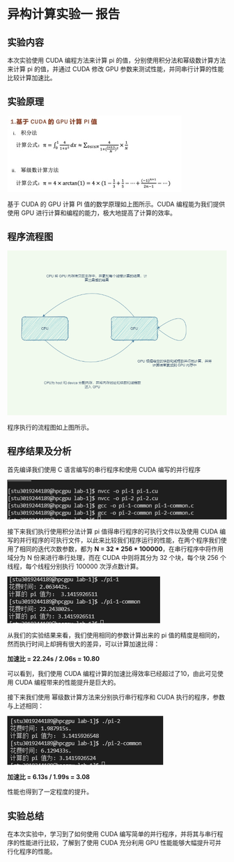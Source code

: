 # 异构计算实验一 报告

## 实验内容

本次实验使用 CUDA 编程方法来计算 pi 的值，分别使用积分法和幂级数计算方法来计算 pi 的值，并通过 CUDA 修改 GPU 参数来测试性能，并同串行计算的性能比较计算加速比。

## 实验原理

![](image/原理.jpg)

基于 CUDA 的 GPU 计算 PI 值的数学原理如上图所示。CUDA 编程能为我们提供使用 GPU 进行计算和编程的能力，极大地提高了计算的效率。

## 程序流程图

![](image/流程.png)

程序执行的流程图如上图所示。

## 程序结果及分析

首先编译我们使用 C 语言编写的串行程序和使用 CUDA 编写的并行程序

![](image/编译.png)

接下来我们执行使用积分法计算 pi 值得串行程序的可执行文件以及使用 CUDA 编写的并行程序的可执行文件，以此来比较我们程序运行的性能，在两个程序我们使用了相同的迭代次数参数，都为 **N = 32 * 256 * 100000**，在串行程序中将作用域分为 N 份来进行串行处理，而在 CUDA 中则将其分为 32 个块，每个块 256 个线程，每个线程分别执行 100000 次浮点数计算。

![](image/pi_1.png)

从我们的实验结果来看，我们使用相同的参数计算出来的 pi 值的精度是相同的，然而执行时间上却拥有很大的差异，可以计算加速比得：

**加速比 =  22.24s / 2.06s = 10.80** 

可以看到，我们使用 CUDA 编程计算的加速比得效率已经超过了10，由此可见使用 CUDA 编程带来的性能提升是巨大的。

接下来我们使用 幂级数计算方法来分别执行串行程序和 CUDA 执行的程序，参数与上述相同：

![](image/pi_2.png)

**加速比 = 6.13s / 1.99s = 3.08**

性能也得到了一定程度的提升。

## 实验总结

在本次实验中，学习到了如何使用 CUDA 编写简单的并行程序，并将其与串行程序的性能进行比较，了解到了使用 CUDA 充分利用 GPU 性能能够大幅提升可并行化程序的性能。

